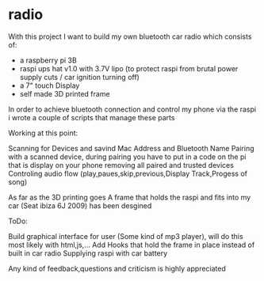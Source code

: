 # radio
With this project I want to build my own bluetooth car radio which consists of:
 - a raspberry pi 3B
 - raspi ups hat v1.0 with 3.7V lipo (to protect raspi from brutal power supply cuts / car ignition turning off)
 - a 7" touch Display
 - self made 3D printed frame
 
In order to achieve bluetooth connection and control my phone via the raspi i wrote a couple of scripts 
that manage these parts

Working at this point:

Scanning for Devices and savind Mac Address and Bluetooth Name
Pairing with a scanned device, during pairing you have to put in a code on the pi that is display on your phone
removing  all paired and trusted devices
Controling audio flow (play,paues,skip,previous,Display Track,Progess of song)

As far as the 3D printing goes
A frame that holds the raspi and fits into my car (Seat ibiza 6J 2009) has been desgined


ToDo:

Build graphical interface for user (Some kind of mp3 player), will do this most likely with html,js,...
Add Hooks that hold the frame in place instead of built in car radio
Supplying raspi with car battery

Any kind of feedback,questions and criticism is highly appreciated
